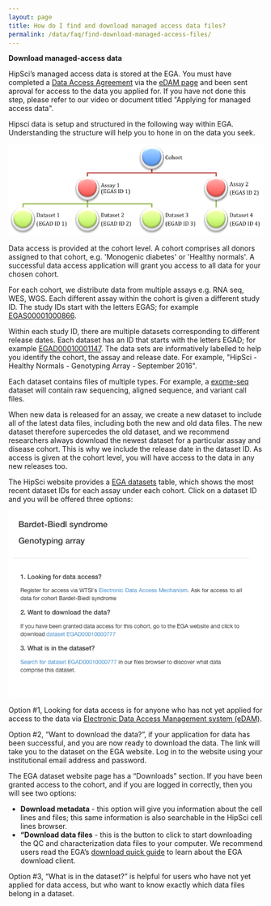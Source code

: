 ```yaml
---
layout: page
title: How do I find and download managed access data files?
permalink: /data/faq/find-download-managed-access-files/
---
```


**Download managed-access data**

HipSci’s managed access data is stored at the EGA. You must have completed a [Data Access Agreement](documents/hipsci-daa.pdf) via the [eDAM page](https://www.sanger.ac.uk/legal/DAA/MasterController) and been sent aproval for access to the data you applied for. If you have not done this step, please refer to our video or document titled "Applying for managed access data".

Hipsci data is setup and structured in the following way within EGA. Understanding the structure will help you to hone in on the data you seek.

<img src="/img/datafaq6.png" class="faqimage">

Data access is provided at the cohort level. A cohort comprises all donors assigned to that cohort, e.g. 'Monogenic diabetes' or 'Healthy normals'. A successful data access application will grant you access to all data for your chosen cohort.

For each cohort, we distribute data from multiple assays e.g. RNA seq, WES, WGS.  Each different assay within the cohort is given a different study ID. The study IDs start with the letters EGAS; for example [EGAS00001000866](https://ega-archive.org/studies/EGAS00001000866).

Within each study ID, there are multiple datasets corresponding to different release dates. Each dataset has an ID that starts with the letters EGAD; for example [EGAD00010001147](https://ega-archive.org/datasets/EGAD00010001147). The data sets are informatively labelled to help you identify the cohort, the assay and release date. For example, "HipSci - Healthy Normals - Genotyping Array - September 2016".

Each dataset contains files of multiple types. For example, a [exome-seq](/assay/rnaseq) dataset will contain raw sequencing, aligned sequence, and variant call files.

When new data is released for an assay, we create a new dataset to include all of the latest data files, including both the new and old data files. The new dataset therefore supercedes the old dataset, and we recommend researchers always download the newest dataset for a particular assay and disease cohort. This is why we include the release date in the dataset ID. As access is given at the cohort level, you will have access to the data in any new releases too.

The HipSci website provides a [EGA datasets](/lines/#/datasets) table, which shows the most recent dataset IDs for each assay under each cohort.  Click on a dataset ID and you will be offered three options:

<img src="/img/datafaq10.png" class="faqimage">

Option #1, Looking for data access is for anyone who has not yet applied for access to the data via [Electronic Data Access Management system (eDAM)](https://www.sanger.ac.uk/legal/DAA/MasterController).

Option #2, “Want to download the data?”, if your application for data has been successful, and you are now ready to download the data. The link will take you to the dataset on the EGA website.  Log in to the website using your institutional email address and password.

The EGA dataset website page has a “Downloads” section.  If you have been granted access to the cohort, and if you are logged in correctly, then you will see two options:

* **Download metadata** - this option will give you information about the cell lines and files; this same information is also searchable in the HipSci cell lines browser.
* **“Download data files** - this is the button to click to start downloading the QC and characterization data files to your computer. We recommend users read the EGA’s [download quick guide](https://ega-archive.org/downloader-quickguide) to learn about the EGA download client.

Option #3, “What is in the dataset?” is helpful for users who have not yet applied for data access, but who want to know exactly which data files belong in a dataset.
